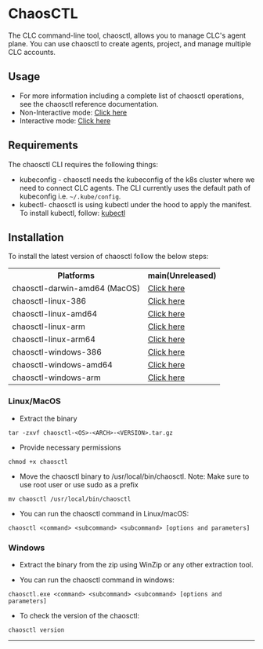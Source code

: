 # ChaosCTL
The CLC command-line tool, chaosctl, allows you to manage CLC's agent plane. You can use chaosctl to create agents, project, and manage multiple CLC accounts. 

## Usage
* For more information including a complete list of chaosctl operations, see the chaosctl reference documentation. 
* Non-Interactive mode: <a href="https://github.com/chaosnative/chaosctl/blob/master/Usage.md">Click here</a>
* Interactive mode: <a href="https://github.com/chaosnative/chaosctl/blob/master/Usage_interactive.md">Click here</a>

## Requirements

The chaosctl CLI requires the following things:

- kubeconfig - chaosctl needs the kubeconfig of the k8s cluster where we need to connect CLC agents. The CLI currently uses the default path of kubeconfig i.e. `~/.kube/config`.
- kubectl- chaosctl is using kubectl under the hood to apply the manifest. To install kubectl, follow:  [kubectl](https://kubernetes.io/docs/tasks/tools/#kubectl)


## Installation

To install the latest version of chaosctl follow the below steps:

<table>
  <th>Platforms</th>
  <th>main(Unreleased)</th>
  <tr>
    <td>chaosctl-darwin-amd64 (MacOS)</td>
    <td><a href="https://chaosctl-bucket.s3.amazonaws.com/chaosctl-darwin-amd64-master.tar.gz">Click here</a></td>
  </tr>
  <tr>
    <td>chaosctl-linux-386</td>
    <td><a href="https://chaosctl-bucket.s3.amazonaws.com/chaosctl-linux-386-master.tar.gz">Click here</a></td>
  </tr>
  <tr>
    <td>chaosctl-linux-amd64</td>
    <td><a href="https://chaosctl-bucket.s3.amazonaws.com/chaosctl-linux-amd64-master.tar.gz">Click here</a></td>
  </tr>
  <tr>
    <td>chaosctl-linux-arm</td>
    <td><a href="https://chaosctl-bucket.s3.amazonaws.com/chaosctl-linux-arm-master.tar.gz">Click here</a></td>
  </tr>
  <tr>
    <td>chaosctl-linux-arm64</td>
    <td><a href="https://chaosctl-bucket.s3.amazonaws.com/chaosctl-linux-arm64-master.tar.gz">Click here</a></td>
  </tr>
  <tr>
    <td>chaosctl-windows-386</td>
    <td><a href="https://chaosctl-bucket.s3.amazonaws.com/chaosctl-windows-386-master.tar.gz">Click here</a></td>
  </tr>
   <tr>
    <td>chaosctl-windows-amd64</td>
    <td><a href="https://chaosctl-bucket.s3.amazonaws.com/chaosctl-windows-amd64-master.tar.gz">Click here</a></td>
  </tr>
  <tr>
    <td>chaosctl-windows-arm</td>
    <td><a href="https://chaosctl-bucket.s3.amazonaws.com/chaosctl-windows-arm-master.tar.gz">Click here</a></td>
  </tr>
</table>

### Linux/MacOS

* Extract the binary

```shell
tar -zxvf chaosctl-<OS>-<ARCH>-<VERSION>.tar.gz
```

* Provide necessary permissions

```shell
chmod +x chaosctl
```

* Move the chaosctl binary to /usr/local/bin/chaosctl. Note: Make sure to use root user or use sudo as a prefix

```shell
mv chaosctl /usr/local/bin/chaosctl
```

* You can run the chaosctl command in Linux/macOS:

```shell
chaosctl <command> <subcommand> <subcommand> [options and parameters]
```

### Windows

* Extract the binary from the zip using WinZip or any other extraction tool.

* You can run the chaosctl command in windows:

```shell
chaosctl.exe <command> <subcommand> <subcommand> [options and parameters]
```

* To check the version of the chaosctl:

```shell
chaosctl version
```

----
